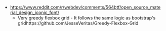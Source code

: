 - https://www.reddit.com/r/webdev/comments/564btf/open_source_material_design_iconic_font/
  - Very greedy flexbox grid - It follows the same logic as bootstrap's gridhttps://github.com/JesseVeritas/Greedy-Flexbox-Grid
